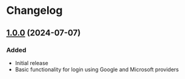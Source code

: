 # Changelog


## [1.0.0](https://github.com/APratham/electron-oauth-app/releases/tag/v1.0.0) (2024-07-07)

### Added

* Initial release
* Basic functionality for login using Google and Microsoft providers